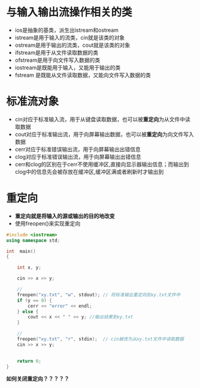 # 与输入输出流操作相关的类
  * ios是抽象的基类，派生出istream和ostream
  * istream是用于输入的流类，cin就是该类的对象
  * ostream是用于输出的流类，cout就是该类的对象
  * ifstream是用于从文件读取数据的类
  * ofstream是用于向文件写入数据的类
  * iostream是既能用于输入，又能用于输出的类
  * fstream 是既能从文件读取数据，又能向文件写入数据的类
 
# 标准流对象
  * cin对应于标准输入流，用于从键盘读取数据，也可以被**重定向**为从文件中读取数据
  * cout对应于标准输出流，用于向屏幕输出数据，也可以被**重定向**为向文件写入数据
  * cerr对应于标准错误输出流，用于向屏幕输出出错信息
  * clog对应于标准错误输出流，用于向屏幕输出出错信息
  * cerr和clog的区别在于cerr不使用缓冲区,直接向显示器输出信息；而输出到clog中的信息先会被存放在缓冲区,缓冲区满或者刷新时才输出到
  
# 重定向
  * **重定向就是将输入的源或输出的目的地改变**
  * 使用freopen()来实现重定向
  
```c++
#include <iostream>
using namespace std;

int  main()
{

    int x, y;

    cin >> x >> y;

    //
    freopen("xy.txt", "w", stdout); // 将标准输出重定向到xy.txt文件中
    if (y == 0) {
        cerr << "error" << endl;
    } else {
        cout << x << " " << y; //输出结果到xy.txt
    }

    //
    freopen("xy.txt", "r", stdin);  // cin被改为从xy.txt文件中读取数据
    cin >> x >> y;

    
    return 0;
}

```
**如何关闭重定向？？？？？**
 

